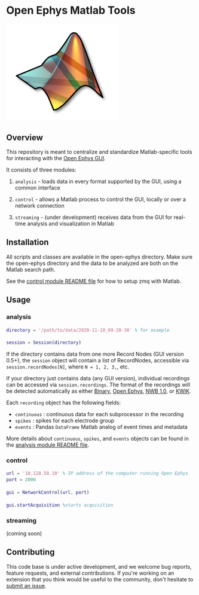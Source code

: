 # Open Ephys Matlab Tools

<img src="logo.png" width="300" />

## Overview

This repository is meant to centralize and standardize Matlab-specific tools for interacting with the [Open Ephys GUI](https://github.com/open-ephys/plugin-GUI).

It consists of three modules:

1. `analysis` - loads data in every format supported by the GUI, using a common interface

2. `control` - allows a Matlab process to control the GUI, locally or over a network connection

3. `streaming` - (under development) receives data from the GUI for real-time analysis and visualization in Matlab

## Installation

All scripts and classes are available in the open-ephys directory. Make sure the open-ephys directory and the data to be analyzed are both on the Matlab search path.

See the [control module README file](open_ephys/control/README.md) for how to setup zmq with Matlab.

## Usage

### analysis

```matlab
directory = '/path/to/data/2020-11-10_09-28-30' % for example

session = Session(directory) 
```

If the directory contains data from one more Record Nodes (GUI version 0.5+), the `session` object will contain a list of RecordNodes, accessible via `session.recordNodes[N]`, where `N = 1, 2, 3,`, etc.  

If your directory just contains data (any GUI version), individual recordings can be accessed via `session.recordings`. The format of the recordings will be detected automatically as either 
[Binary](https://open-ephys.github.io/gui-docs/User-Manual/Recording-data/Binary-format.html), 
[Open Ephys](https://open-ephys.github.io/gui-docs/User-Manual/Recording-data/Binary-format.html), 
[NWB 1.0](https://open-ephys.github.io/gui-docs/User-Manual/Recording-data/NWB-format.html), or 
[KWIK](https://open-ephys.github.io/gui-docs/User-Manual/Recording-data/KWIK-format.html).

Each `recording` object has the following fields:

* `continuous` : continuous data for each subprocessor in the recording
* `spikes` : spikes for each electrode group
* `events` : Pandas `DataFrame` Matlab analog of event times and metadata

More details about `continuous`, `spikes`, and `events` objects can be found in the [analysis module README file](open_ephys/analysis/README.md).

### control

```matlab
url = '10.128.50.10' % IP address of the computer running Open Ephys 
port = 2000 

gui = NetworkControl(url, port)

gui.startAcquisition %starts acquisition
```

### streaming

(coming soon)

## Contributing

This code base is under active development, and we welcome bug reports, feature requests, and external contributions. If you're working on an extension that you think would be useful to the community, don't hesitate to [submit an issue](https://github.com/open-ephys/open-ephys-python-tools/issues).
